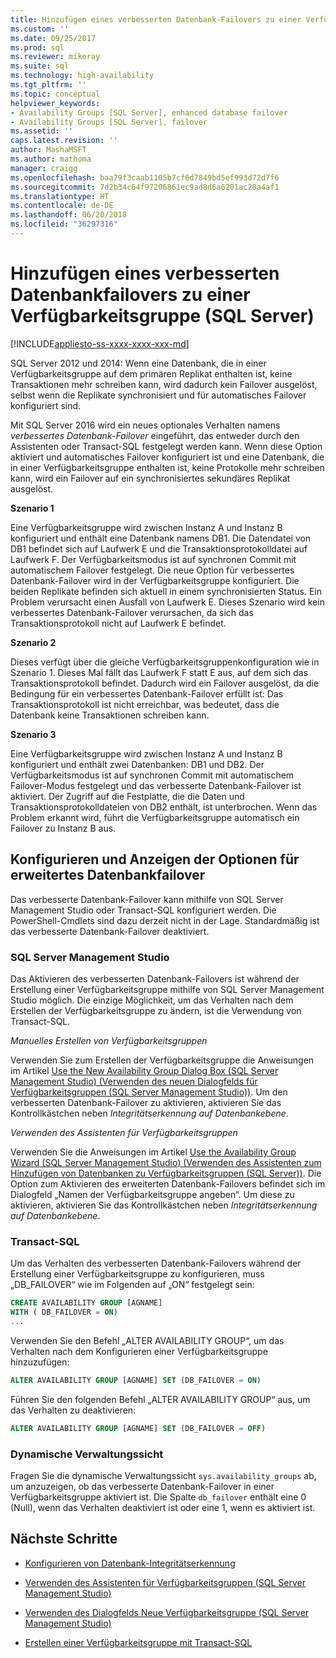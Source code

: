 ```yaml
---
title: Hinzufügen eines verbesserten Datenbank-Failovers zu einer Verfügbarkeitsgruppe (SQL Server) | Microsoft-Dokumentation
ms.custom: ''
ms.date: 09/25/2017
ms.prod: sql
ms.reviewer: mikeray
ms.suite: sql
ms.technology: high-availability
ms.tgt_pltfrm: ''
ms.topic: conceptual
helpviewer_keywords:
- Availability Groups [SQL Server], enhanced database failover
- Availability Groups [SQL Server], failover
ms.assetid: ''
caps.latest.revision: ''
author: MashaMSFT
ms.author: mathoma
manager: craigg
ms.openlocfilehash: baa79f3caab1105b7cf6d7849bd5ef993d72d7f6
ms.sourcegitcommit: 7d2b34c64f97206861ec9ad8d6a6201ac20a4af1
ms.translationtype: HT
ms.contentlocale: de-DE
ms.lasthandoff: 06/20/2018
ms.locfileid: "36297316"
---
```

# <a name="add-enhanced-database-failover-to-an-availability-group-sql-server"></a>Hinzufügen eines verbesserten Datenbankfailovers zu einer Verfügbarkeitsgruppe (SQL Server)
[!INCLUDE[appliesto-ss-xxxx-xxxx-xxx-md](../../../includes/appliesto-ss-xxxx-xxxx-xxx-md.md)]

SQL Server 2012 und 2014: Wenn eine Datenbank, die in einer Verfügbarkeitsgruppe auf dem primären Replikat enthalten ist, keine Transaktionen mehr schreiben kann, wird dadurch kein Failover ausgelöst, selbst wenn die Replikate synchronisiert und für automatisches Failover konfiguriert sind.

Mit SQL Server 2016 wird ein neues optionales Verhalten namens *verbessertes Datenbank-Failover* eingeführt, das entweder durch den Assistenten oder Transact-SQL festgelegt werden kann. Wenn diese Option aktiviert und automatisches Failover konfiguriert ist und eine Datenbank, die in einer Verfügbarkeitsgruppe enthalten ist, keine Protokolle mehr schreiben kann, wird ein Failover auf ein synchronisiertes sekundäres Replikat ausgelöst.

**Szenario 1**

Eine Verfügbarkeitsgruppe wird zwischen Instanz A und Instanz B konfiguriert und enthält eine Datenbank namens DB1. Die Datendatei von DB1 befindet sich auf Laufwerk E und die Transaktionsprotokolldatei auf Laufwerk F. Der Verfügbarkeitsmodus ist auf synchronen Commit mit automatischem Failover festgelegt. Die neue Option für verbessertes Datenbank-Failover wird in der Verfügbarkeitsgruppe konfiguriert. Die beiden Replikate befinden sich aktuell in einem synchronisierten Status. Ein Problem verursacht einen Ausfall von Laufwerk E. Dieses Szenario wird kein verbessertes Datenbank-Failover verursachen, da sich das Transaktionsprotokoll nicht auf Laufwerk E befindet.  

**Szenario 2**

Dieses verfügt über die gleiche Verfügbarkeitsgruppenkonfiguration wie in Szenario 1. Dieses Mal fällt das Laufwerk F statt E aus, auf dem sich das Transaktionsprotokoll befindet. Dadurch wird ein Failover ausgelöst, da die Bedingung für ein verbessertes Datenbank-Failover erfüllt ist: Das Transaktionsprotokoll ist nicht erreichbar, was bedeutet, dass die Datenbank keine Transaktionen schreiben kann.

**Szenario 3**

Eine Verfügbarkeitsgruppe wird zwischen Instanz A und Instanz B konfiguriert und enthält zwei Datenbanken: DB1 und DB2. Der Verfügbarkeitsmodus ist auf synchronen Commit mit automatischem Failover-Modus festgelegt und das verbesserte Datenbank-Failover ist aktiviert. Der Zugriff auf die Festplatte, die die Daten und Transaktionsprotokolldateien von DB2 enthält, ist unterbrochen. Wenn das Problem erkannt wird, führt die Verfügbarkeitsgruppe automatisch ein Failover zu Instanz B aus.

## <a name="configure-and-view-the-enhanced-database-failover-option"></a>Konfigurieren und Anzeigen der Optionen für erweitertes Datenbankfailover

Das verbesserte Datenbank-Failover kann mithilfe von SQL Server Management Studio oder Transact-SQL konfiguriert werden. Die PowerShell-Cmdlets sind dazu derzeit nicht in der Lage. Standardmäßig ist das verbesserte Datenbank-Failover deaktiviert.

### <a name="sql-server-management-studio"></a>SQL Server Management Studio

Das Aktivieren des verbesserten Datenbank-Failovers ist während der Erstellung einer Verfügbarkeitsgruppe mithilfe von SQL Server Management Studio möglich. Die einzige Möglichkeit, um das Verhalten nach dem Erstellen der Verfügbarkeitsgruppe zu ändern, ist die Verwendung von Transact-SQL.

*Manuelles Erstellen von Verfügbarkeitsgruppen*

Verwenden Sie zum Erstellen der Verfügbarkeitsgruppe die Anweisungen im Artikel [Use the New Availability Group Dialog Box (SQL Server Management Studio) (Verwenden des neuen Dialogfelds für Verfügbarkeitsgruppen (SQL Server Management Studio))](use-the-new-availability-group-dialog-box-sql-server-management-studio.md). Um den verbesserten Datenbank-Failover zu aktivieren, aktivieren Sie das Kontrollkästchen neben *Integritätserkennung auf Datenbankebene*.

*Verwenden des Assistenten für Verfügbarkeitsgruppen*

Verwenden Sie die Anweisungen im Artikel [Use the Availability Group Wizard (SQL Server Management Studio) (Verwenden des Assistenten zum Hinzufügen von Datenbanken zu Verfügbarkeitsgruppen (SQL Server))](use-the-availability-group-wizard-sql-server-management-studio.md). Die Option zum Aktivieren des erweiterten Datenbank-Failovers befindet sich im Dialogfeld „Namen der Verfügbarkeitsgruppe angeben“. Um diese zu aktivieren, aktivieren Sie das Kontrollkästchen neben *Integritätserkennung auf Datenbankebene*.

### <a name="transact-sql"></a>Transact-SQL

Um das Verhalten des verbesserten Datenbank-Failovers während der Erstellung einer Verfügbarkeitsgruppe zu konfigurieren, muss „DB_FAILOVER“ wie im Folgenden auf „ON“ festgelegt sein:

```SQL
CREATE AVAILABILITY GROUP [AGNAME]
WITH ( DB_FAILOVER = ON)
...
```
Verwenden Sie den Befehl „ALTER AVAILABILITY GROUP“, um das Verhalten nach dem Konfigurieren einer Verfügbarkeitsgruppe hinzuzufügen:
```SQL
ALTER AVAILABILITY GROUP [AGNAME] SET (DB_FAILOVER = ON)
```
Führen Sie den folgenden Befehl „ALTER AVAILABILITY GROUP“ aus, um das Verhalten zu deaktivieren:
```SQL
ALTER AVAILABILITY GROUP [AGNAME] SET (DB_FAILOVER = OFF)
```
### <a name="dynamic-management-view"></a>Dynamische Verwaltungssicht
Fragen Sie die dynamische Verwaltungssicht `sys.availability_groups` ab, um anzuzeigen, ob das verbesserte Datenbank-Failover in einer Verfügbarkeitsgruppe aktiviert ist. Die Spalte `db_failover` enthält eine 0 (Null), wenn das Verhalten deaktiviert ist oder eine 1, wenn es aktiviert ist. 

## <a name="next-steps"></a>Nächste Schritte 

- [Konfigurieren von Datenbank-Integritätserkennung](sql-server-always-on-database-health-detection-failover-option.md)

- [Verwenden des Assistenten für Verfügbarkeitsgruppen (SQL Server Management Studio)](use-the-availability-group-wizard-sql-server-management-studio.md)

- [Verwenden des Dialogfelds Neue Verfügbarkeitsgruppe (SQL Server Management Studio)](use-the-new-availability-group-dialog-box-sql-server-management-studio.md)
 
- [Erstellen einer Verfügbarkeitsgruppe mit Transact-SQL](create-an-availability-group-transact-sql.md)


